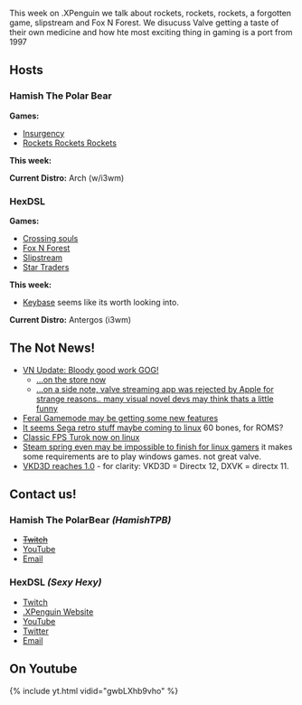 This week on .XPenguin we talk about rockets, rockets, rockets, a forgotten game,  slipstream and Fox N Forest. We disucuss Valve getting a taste of their own medicine and how hte most exciting thing in gaming is a port from 1997

<!--more-->

## Hosts

### Hamish The Polar Bear

**Games:**

* [Insurgency](https://store.steampowered.com/app/222880/Insurgency/)
* [Rockets Rockets Rockets](https://store.steampowered.com/app/289760/ROCKETSROCKETSROCKETS/)

**This week:**

**Current Distro:** Arch (w/i3wm)

### HexDSL 

**Games:** 

* [Crossing souls](https://store.steampowered.com/app/331690/Crossing_Souls/)
* [Fox N Forest](https://store.steampowered.com/app/603400/FOX_n_FORESTS/)
* [Slipstream](https://store.steampowered.com/app/732810/Slipstream/)
* [Star Traders](https://store.steampowered.com/app/335620/Star_Traders_Frontiers/)

**This week:** 

* [Keybase](https://keybase.io/) seems like its worth looking into.

**Current Distro:** Antergos (i3wm)

## The Not News! 

* [VN Update: Bloody good work GOG!](https://twitter.com/GOGcom/status/998944158571204608)
    * [...on the store now](https://www.gog.com/news/release_higurashi_when_they_cry_eden_sunrider_series_fault)
    * [...on a side note, valve streaming app was rejected by Apple for strange reasons.. many visual novel devs may think thats a little funny](https://steamed.kotaku.com/apple-blocks-valve-app-that-lets-you-play-steam-games-o-1826311906)
* [Feral Gamemode may be getting some new features](https://www.phoronix.com/scan.php?page=news_item&px=GameMode-Soft-Real-Time)
* [It seems Sega retro stuff maybe coming to linux](https://www.gamingonlinux.com/articles/theres-hints-of-the-sega-mega-drive-and-genesis-classics-pack-coming-to-linux.11826) 60 bones, for ROMS?
* [Classic FPS Turok now on linux](https://www.gamingonlinux.com/articles/looks-like-nightdive-studios-enhanced-version-of-turok-might-be-coming-to-linux.11841)
* [Steam spring even may be impossible to finish for linux gamers](https://store.steampowered.com/springcleaning) it makes some requirements are to play windows games. not great valve. 
* [VKD3D reaches 1.0](https://www.winehq.org/news/2018052301) - for clarity: VKD3D = Directx 12, DXVK = directx 11.

## Contact us!

### Hamish The PolarBear *(HamishTPB)*

* ~~[Twitch](https://twitch.tv/hamishtpb)~~
* [YouTube](https://www.youtube.com/channel/UCp1mWfjYbMcmNowBmvTUCag)
* [Email](mailto:hamish@thepolarbear.co.uk)

### HexDSL *(Sexy Hexy)*

* [Twitch](http://twitch.tv/hexdsl)
* [.XPenguin Website](http://xpenguin.club)
* [YouTube](http://youtube.com/user/hexdsl)
* [Twitter](https://twitter.com/HexDSL)
* [Email](mailto:hexdsl@protonmail.com)

## On Youtube
{% include yt.html vidid="gwbLXhb9vho" %}

